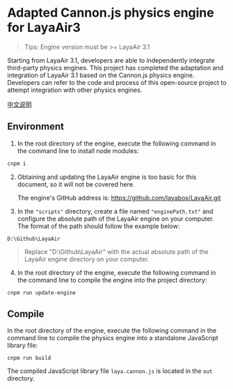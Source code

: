 # Adapted Cannon.js physics engine for LayaAir3
> Tips: Engine version must be >= LayaAir 3.1

Starting from LayaAir 3.1, developers are able to independently integrate third-party physics engines. This project has completed the adaptation and integration of LayaAir 3.1 based on the Cannon.js physics engine. Developers can refer to the code and process of this open-source project to attempt integration with other physics engines.

[中文说明](README.zh-CN.md)

## Environment

1. In the root directory of the engine, execute the following command in the command line to install node modules:

```sh
cnpm i
```

2. Obtaining and updating the LayaAir engine is too basic for this document, so it will not be covered here.

   The engine's GitHub address is: https://github.com/layabox/LayaAir.git

3. In the `"scripts"` directory, create a file named `"enginePath.txt"` and configure the absolute path of the LayaAir engine on your computer. The format of the path should follow the example below:

```text
D:\Github\LayaAir
```

> Replace "D:\Github\LayaAir" with the actual absolute path of the LayaAir engine directory on your computer.

4. In the root directory of the engine, execute the following command in the command line to compile the engine into the project directory:

```shell
cnpm run update-engine
```



## Compile

In the root directory of the engine, execute the following command in the command line to compile the physics engine into a standalone JavaScript library file:

```
cnpm run build
```

The compiled JavaScript library file `laya.cannon.js` is located in the `out` directory.